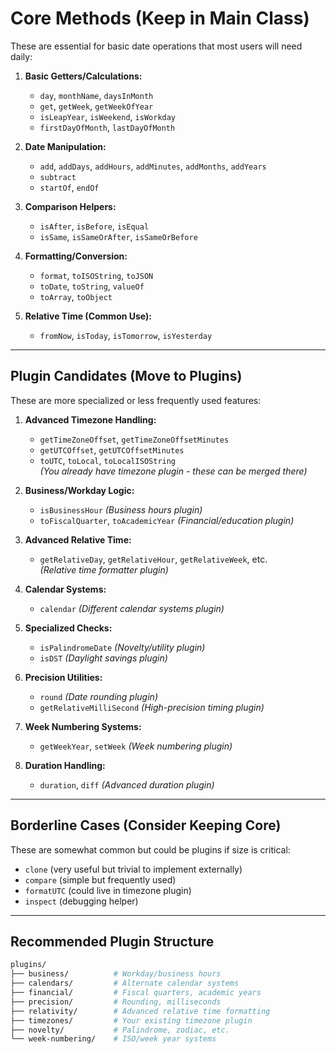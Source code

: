 # **Core Methods (Keep in Main Class)**

These are essential for basic date operations that most users will need daily:

1. **Basic Getters/Calculations:**
   - `day`, `monthName`, `daysInMonth`
   - `get`, `getWeek`, `getWeekOfYear`
   - `isLeapYear`, `isWeekend`, `isWorkday`
   - `firstDayOfMonth`, `lastDayOfMonth`

2. **Date Manipulation:**
   - `add`, `addDays`, `addHours`, `addMinutes`, `addMonths`, `addYears`
   - `subtract`
   - `startOf`, `endOf`

3. **Comparison Helpers:**
   - `isAfter`, `isBefore`, `isEqual`
   - `isSame`, `isSameOrAfter`, `isSameOrBefore`

4. **Formatting/Conversion:**
   - `format`, `toISOString`, `toJSON`
   - `toDate`, `toString`, `valueOf`
   - `toArray`, `toObject`

5. **Relative Time (Common Use):**
   - `fromNow`, `isToday`, `isTomorrow`, `isYesterday`

---

## **Plugin Candidates (Move to Plugins)**

These are more specialized or less frequently used features:

1. **Advanced Timezone Handling:**
   - `getTimeZoneOffset`, `getTimeZoneOffsetMinutes`
   - `getUTCOffset`, `getUTCOffsetMinutes`
   - `toUTC`, `toLocal`, `toLocalISOString`  
   *(You already have timezone plugin - these can be merged there)*

2. **Business/Workday Logic:**
   - `isBusinessHour` *(Business hours plugin)*
   - `toFiscalQuarter`, `toAcademicYear` *(Financial/education plugin)*

3. **Advanced Relative Time:**
   - `getRelativeDay`, `getRelativeHour`, `getRelativeWeek`, etc.  
   *(Relative time formatter plugin)*

4. **Calendar Systems:**
   - `calendar` *(Different calendar systems plugin)*

5. **Specialized Checks:**
   - `isPalindromeDate` *(Novelty/utility plugin)*
   - `isDST` *(Daylight savings plugin)*

6. **Precision Utilities:**
   - `round` *(Date rounding plugin)*
   - `getRelativeMilliSecond` *(High-precision timing plugin)*

7. **Week Numbering Systems:**
   - `getWeekYear`, `setWeek` *(Week numbering plugin)*

8. **Duration Handling:**
   - `duration`, `diff` *(Advanced duration plugin)*

---

## **Borderline Cases (Consider Keeping Core)**

These are somewhat common but could be plugins if size is critical:

- `clone` (very useful but trivial to implement externally)
- `compare` (simple but frequently used)
- `formatUTC` (could live in timezone plugin)
- `inspect` (debugging helper)

---

## **Recommended Plugin Structure**

```bash
plugins/
├── business/          # Workday/business hours
├── calendars/         # Alternate calendar systems
├── financial/         # Fiscal quarters, academic years
├── precision/         # Rounding, milliseconds
├── relativity/        # Advanced relative time formatting
├── timezones/         # Your existing timezone plugin
├── novelty/           # Palindrome, zodiac, etc.
└── week-numbering/    # ISO/week year systems
```
